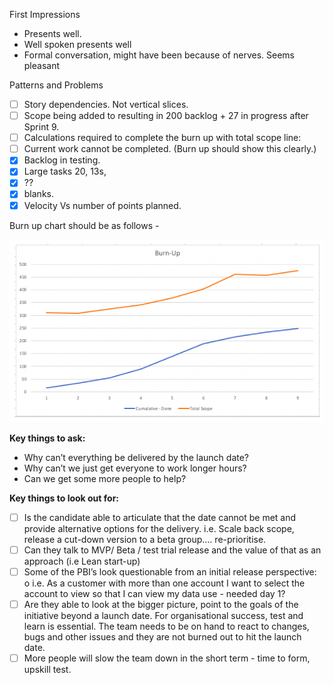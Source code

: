 First Impressions

- Presents well.
- Well spoken presents well
- Formal conversation, might have been because of nerves. Seems pleasant

Patterns and Problems

- [ ] Story dependencies. Not vertical slices.
- [ ] Scope being added to resulting in 200 backlog + 27 in progress after Sprint 9.
- [ ] Calculations required to complete the burn up with total scope line:
- [ ] Current work cannot be completed. (Burn up should show this clearly.)
- [x] Backlog in testing.
- [x] Large tasks 20, 13s,
- [x] ??
- [x] blanks.
- [x] Velocity Vs number of points planned.

Burn up chart should be as follows -

![1b5cc71746511e51c51327f35746220f.png](../../../_resources/1b5cc71746511e51c51327f35746220f.png)

**Key things to ask:**

- Why can’t everything be delivered by the launch date?
- Why can’t we just get everyone to work longer hours?
- Can we get some more people to help?

**Key things to look out for:**

- [ ] Is the candidate able to articulate that the date cannot be met and provide alternative options for the delivery. i.e. Scale back scope, release a cut-down version to a beta group…. re-prioritise.
- [ ] Can they talk to MVP/ Beta / test trial release and the value of that as an approach (i.e Lean start-up)
- [ ] Some of the PBI’s look questionable from an initial release perspective: o i.e. As a customer with more than one account I want to select the account to view so that I can view my data use - needed day 1?
- [ ] Are they able to look at the bigger picture, point to the goals of the initiative beyond a launch date. For organisational success, test and learn is essential. The team needs to be on hand to react to changes, bugs and other issues and they are not burned out to hit the launch date.
- [ ] More people will slow the team down in the short term - time to form, upskill test.